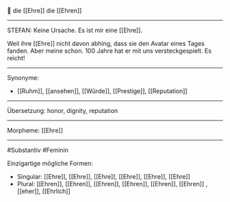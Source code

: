 🔴 die [[Ehre]]
die [[Ehren]]

---
STEFAN: Keine Ursache. Es ist mir eine [[Ehre]].  

Weil ihre [[Ehre]] nicht davon abhing, dass sie den Avatar eines Tages fanden. Aber meine schon. 100 Jahre hat er mit uns versteckgespielt. Es reicht!

---
Synonyme:
- [[Ruhm]], [[ansehen]], [[Würde]], [[Prestige]], [[Reputation]]

---
Übersetzung: honor, dignity, reputation

---
Morpheme:
[[Ehre]]

---
#Substantiv #Feminin

Einzigartige mögliche Formen:
- Singular: [[Ehre]], [[Ehre]], [[Ehre]], [[Ehre]], [[Ehre]], [[Ehre]]
- Plural: [[Ehren]], [[Ehren]], [[Ehren]], [[Ehren]], [[Ehren]], [[Ehren]]
, [[eher]], [[Ehrlich]]